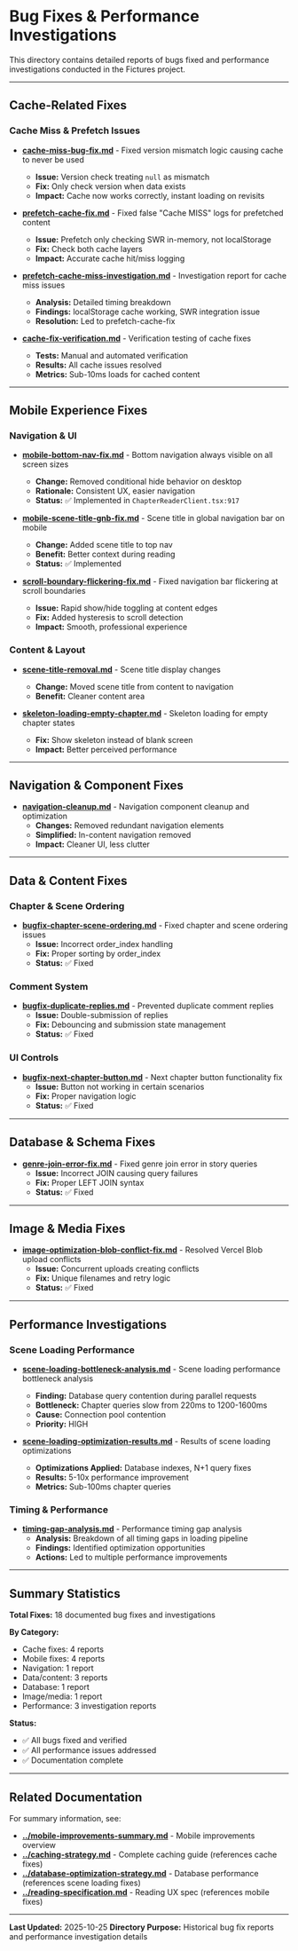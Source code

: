 # Bug Fixes & Performance Investigations

This directory contains detailed reports of bugs fixed and performance investigations conducted in the Fictures project.

---

## Cache-Related Fixes

### Cache Miss & Prefetch Issues
- **[cache-miss-bug-fix.md](cache-miss-bug-fix.md)** - Fixed version mismatch logic causing cache to never be used
  - **Issue:** Version check treating `null` as mismatch
  - **Fix:** Only check version when data exists
  - **Impact:** Cache now works correctly, instant loading on revisits

- **[prefetch-cache-fix.md](prefetch-cache-fix.md)** - Fixed false "Cache MISS" logs for prefetched content
  - **Issue:** Prefetch only checking SWR in-memory, not localStorage
  - **Fix:** Check both cache layers
  - **Impact:** Accurate cache hit/miss logging

- **[prefetch-cache-miss-investigation.md](prefetch-cache-miss-investigation.md)** - Investigation report for cache miss issues
  - **Analysis:** Detailed timing breakdown
  - **Findings:** localStorage cache working, SWR integration issue
  - **Resolution:** Led to prefetch-cache-fix

- **[cache-fix-verification.md](cache-fix-verification.md)** - Verification testing of cache fixes
  - **Tests:** Manual and automated verification
  - **Results:** All cache issues resolved
  - **Metrics:** Sub-10ms loads for cached content

---

## Mobile Experience Fixes

### Navigation & UI
- **[mobile-bottom-nav-fix.md](mobile-bottom-nav-fix.md)** - Bottom navigation always visible on all screen sizes
  - **Change:** Removed conditional hide behavior on desktop
  - **Rationale:** Consistent UX, easier navigation
  - **Status:** ✅ Implemented in `ChapterReaderClient.tsx:917`

- **[mobile-scene-title-gnb-fix.md](mobile-scene-title-gnb-fix.md)** - Scene title in global navigation bar on mobile
  - **Change:** Added scene title to top nav
  - **Benefit:** Better context during reading
  - **Status:** ✅ Implemented

- **[scroll-boundary-flickering-fix.md](scroll-boundary-flickering-fix.md)** - Fixed navigation bar flickering at scroll boundaries
  - **Issue:** Rapid show/hide toggling at content edges
  - **Fix:** Added hysteresis to scroll detection
  - **Impact:** Smooth, professional experience

### Content & Layout
- **[scene-title-removal.md](scene-title-removal.md)** - Scene title display changes
  - **Change:** Moved scene title from content to navigation
  - **Benefit:** Cleaner content area

- **[skeleton-loading-empty-chapter.md](skeleton-loading-empty-chapter.md)** - Skeleton loading for empty chapter states
  - **Fix:** Show skeleton instead of blank screen
  - **Impact:** Better perceived performance

---

## Navigation & Component Fixes

- **[navigation-cleanup.md](navigation-cleanup.md)** - Navigation component cleanup and optimization
  - **Changes:** Removed redundant navigation elements
  - **Simplified:** In-content navigation removed
  - **Impact:** Cleaner UI, less clutter

---

## Data & Content Fixes

### Chapter & Scene Ordering
- **[bugfix-chapter-scene-ordering.md](bugfix-chapter-scene-ordering.md)** - Fixed chapter and scene ordering issues
  - **Issue:** Incorrect order_index handling
  - **Fix:** Proper sorting by order_index
  - **Status:** ✅ Fixed

### Comment System
- **[bugfix-duplicate-replies.md](bugfix-duplicate-replies.md)** - Prevented duplicate comment replies
  - **Issue:** Double-submission of replies
  - **Fix:** Debouncing and submission state management
  - **Status:** ✅ Fixed

### UI Controls
- **[bugfix-next-chapter-button.md](bugfix-next-chapter-button.md)** - Next chapter button functionality fix
  - **Issue:** Button not working in certain scenarios
  - **Fix:** Proper navigation logic
  - **Status:** ✅ Fixed

---

## Database & Schema Fixes

- **[genre-join-error-fix.md](genre-join-error-fix.md)** - Fixed genre join error in story queries
  - **Issue:** Incorrect JOIN causing query failures
  - **Fix:** Proper LEFT JOIN syntax
  - **Status:** ✅ Fixed

---

## Image & Media Fixes

- **[image-optimization-blob-conflict-fix.md](image-optimization-blob-conflict-fix.md)** - Resolved Vercel Blob upload conflicts
  - **Issue:** Concurrent uploads creating conflicts
  - **Fix:** Unique filenames and retry logic
  - **Status:** ✅ Fixed

---

## Performance Investigations

### Scene Loading Performance
- **[scene-loading-bottleneck-analysis.md](scene-loading-bottleneck-analysis.md)** - Scene loading performance bottleneck analysis
  - **Finding:** Database query contention during parallel requests
  - **Bottleneck:** Chapter queries slow from 220ms to 1200-1600ms
  - **Cause:** Connection pool contention
  - **Priority:** HIGH

- **[scene-loading-optimization-results.md](scene-loading-optimization-results.md)** - Results of scene loading optimizations
  - **Optimizations Applied:** Database indexes, N+1 query fixes
  - **Results:** 5-10x performance improvement
  - **Metrics:** Sub-100ms chapter queries

### Timing & Performance
- **[timing-gap-analysis.md](timing-gap-analysis.md)** - Performance timing gap analysis
  - **Analysis:** Breakdown of all timing gaps in loading pipeline
  - **Findings:** Identified optimization opportunities
  - **Actions:** Led to multiple performance improvements

---

## Summary Statistics

**Total Fixes:** 18 documented bug fixes and investigations

**By Category:**
- Cache fixes: 4 reports
- Mobile fixes: 4 reports
- Navigation: 1 report
- Data/content: 3 reports
- Database: 1 report
- Image/media: 1 report
- Performance: 3 investigation reports

**Status:**
- ✅ All bugs fixed and verified
- ✅ All performance issues addressed
- ✅ Documentation complete

---

## Related Documentation

For summary information, see:
- **[../mobile-improvements-summary.md](../mobile-improvements-summary.md)** - Mobile improvements overview
- **[../caching-strategy.md](../caching-strategy.md)** - Complete caching guide (references cache fixes)
- **[../database-optimization-strategy.md](../database-optimization-strategy.md)** - Database performance (references scene loading fixes)
- **[../reading-specification.md](../reading-specification.md)** - Reading UX spec (references mobile fixes)

---

**Last Updated:** 2025-10-25
**Directory Purpose:** Historical bug fix reports and performance investigation details

